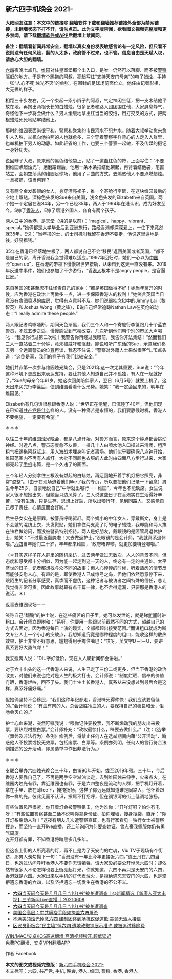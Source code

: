  <h2>新六四手机晚会 2021-</h2> <p class="notice"><b>大陆网友注意：本文中的链接除 <a href="https://github.com/bannedbook/fanqiang" >翻墙</a>软件下载和<a href="https://github.com/killgcd/justmysocks/blob/master/README.md">翻墙推荐</a>链接外全部为禁网链接，未翻墙状态下打不开，请勿点击。此为文字版禁闻，欲看图文视频完整版和更多禁闻，请下载<a href="https://github.com/bannedbook/fanqiang">翻墙软件或APP</a>后翻墙上禁闻网。</p><p>备注：翻墙看新闻非常安全，翻墙以真实身份发表敏感言论有一定风险，但只看不说则没有任何风险，翻的人太多，政府管不过来，也不管。信息自由是天赋人权，请放心大胆的翻墙。</b></p>  <div class="entry">  <p><span class='wp_keywordlink'><a href="https://www.bannedbook.org/forum2/topic2509.html" title="《中国六四真相》" target="_blank">六四</a></span>夜晚七点几，<a href="https://www.bannedbook.org/bnews/tag/%E7%BB%B4%E5%9B%AD/" class="st_tag internal_tag" rel="tag" title="标签 维园 下的日志">维园</a>对住皇室堡那个出入口，是唯一仍然可以落脚、而不被<a href="https://www.bannedbook.org/bnews/tag/%e8%ad%a6%e5%af%9f/" class="st_tag internal_tag" rel="tag" title="标签 警察 下的日志">警察</a>驱赶的地方。于是有个踢拖的阿叔，亮起写住“支持天安门母亲”的电子蜡烛，手持一张“人心不死 烛光不灭”的单张，在围封的足球场前面伫立。他任由记者影相，大无畏的样子。</p> <p>相距三十步左右，另一个束起一条小辫子的阿叔，气定神闲坐低，把一支木结他平放在地，再掏出两根长长的白蜡烛，很多记者和路人团团围住他，大家屏息静气，奇怪他下一步将会做什么？男人缓缓地拿出红当当的胶纸，用打交叉的方式，把两根蜡烛死死地贴牢结他上。</p> <p>那时的维园表面尚很平和，警察和聚集的巿民河水不犯井水。随着大叔举动愈来愈引人入胜，举机向他拍照的人也就愈多，三个穿着警察字样背心的人走入人群里，也举机拍下男人的动静。如此轻省的工作，也要三个警察一起做，不及传媒的摄记一身好功夫。</p> <p>说回辫子大叔，原来他的黑色结他袋上，贴了一道血红色的符，上面写住：“不要到维园点起烛光”。磨磨蹭蹭后，他用一条木条把结他架起，再背着结他袋，笔直站立，面朝空荡荡的维园足球场，他用了＃曲的方式，去煽惑他人不要点燃蜡烛。一旦被捕，该当何罪？</p> <p>又有两个金发碧眼的女人，身穿漂亮裙子，推一个寄舱行李箧，在这块维园最后的空地上蹓跶。深棕色头发的Sue来自美国，浅金色头发的Elizabeth来自英国。两个她一个定居在港34年，另一个已经35年，两人于1994年在港认识，成为好友至今。S嫁了<a href="https://www.bannedbook.org/bnews/tag/%E9%A6%99%E6%B8%AF%E4%BA%BA/" class="st_tag internal_tag" rel="tag" title="标签 香港人 下的日志">香港人</a>，E嫁了居港外国人，各育有两个孩子。</p> <p>两人口中的<a href="https://www.bannedbook.org/bnews/tag/%e9%a6%99%e6%b8%af/" class="st_tag internal_tag" rel="tag" title="标签 香港 下的日志">香港</a>，是天堂（讲的是以前）：“magical、happy、vibrant、special。”她俩都是大学毕业后到亚洲旅行，路经香港却深深爱上，一住下来竟然就35年，E说：“当年搭的士，的士司机叫我留在香港不要走，他说这里遍地是钱，好易揾钱。”</p> <p>35年在香港已经落地生根了，两人都说自己不会“移民”返回美国或者英国，“都不是自己的家，离开香港我会觉得难以适应。”1997年回归时，她们一心以为<span class='wp_keywordlink_affiliate'><a href="https://www.bannedbook.org/" title="中国" target="_blank">中国</a></span>会“open up”，在香港的带领下慢慢跟世界接轨，从未料到这天一直没有来。2019年反送中事件，她们也参加了不少游行，“香<a href="https://www.bannedbook.org/bnews/tag/%e6%b8%af%e4%ba%ba/" class="st_tag internal_tag" rel="tag" title="标签 港人 下的日志">港人</a>根本不是angry people，是官逼民反。”</p>  <p>来自英国的E甚至忍不住怪责自己的家乡：“都是英国做得不好！她当年离开的时候，应为香港在政治上再做多一点，进一步保障香港人的权利！”她笑言英国当日竟没有贪图香港的库房，觉得有点意料不及。她们说很挂念狱中的Jimmy Lai（黎智英）和Joshua Wong（黄之锋），E说自己经常追踪Nathan Law在英伦的动态：“I really admire these people.”</p> <p>两人跟记者鸡啄唔断，期间天色渐黑，我们三个人和一个寄舱行李箧跟几十个蓝衣警员，不过五步之遥，慢慢感受到气氛改变，几次听到他们朝个别的巿民大声喝叱：“我见你行过第二次啦！我警告你再经过我眼前，我告你非法集结！”然而我们三人一直站着二十分钟，竟未被威吓和驱赶，能说和听广东话的Sue，示意我们移去另一个远离警员的位罝再谈，我忍不住说：“警察对外籍人士果然很客气。”E点头道：“这倒是真，我们的样子令我们比较安全。”</p> <p>她们并非第一次参与维园烛光集会，只是2021年这一次尤其重要，Sue说：“今年这种环境下更应出来表达支持，要让其他人知道自己并不孤独，有人在一起就好了。”Sue的母亲今年91岁，她这次回美陪伴家人，翌日（6月5号）就要上机了，这天出来买完行李箧后，便到维园看看什么形势。她笑：“我一定会回来的，明年在维园见。”</p> <p>Elizabeth有几句话很想跟香港人说：“世界正在觉醒，已沉睡了40年，但他们现在已知道<span class='wp_keywordlink'><a href="https://www.bannedbook.org/forum11/topic274.html" title="禁片：评共产党是什么" target="_blank">共产党是什么</a></span>样的人。没有一种痛苦是永恒的，我们要静候时机，香港人不要绝望，一定要有希望。”</p> <p>＊＊＊</p> <p>以往三十年的维园烛光<span class='wp_keywordlink_affiliate'><a href="https://zh-cn.shenyunperformingarts.org/" title="晚会" target="_blank">晚会</a></span>，都是八点开始，对警方而言，原来这个钟点都会挑动神经。时近八点，警员态度愈不友善，一排几十人由喷水池入口操过来清场，粗声粗气把踢拖阿叔赶走，用人海战术埋身叫记者离场。他们似乎要确保八点钟开始，维园范围内不再有人点灯。大批不同颜色衣服的人此时由四面八方步行过来，大家都亮起了<a href="https://www.bannedbook.org/bnews/tag/%e6%89%8b%e6%9c%ba/" class="st_tag internal_tag" rel="tag" title="标签 手机 下的日志">手机</a>电筒，是一个久违了的画面。</p> <p>三个年轻人分别拿住三根没有燃起的白蜡烛，再迂回地开着手机灯把它照亮，非常“姿整”。（由于在现场迫着他们like了我的专页，所以要把他们记录一下留念）男生今年25岁，自豪地说自己“中学就出嚟行⋯⋯维园”，今年也不能缺席。女生说家人很不想她出来，但她当耳边风算了。三人说这些日子在香港实在生活得好辛苦，“没有生活，只是生存，思想上好攰，所以出嚟行吓，见到同路人，又感觉自己尽了责任，心情反而会好啲。”</p>  <p>后生仔女实在是原罪，被警员呼喝驱赶。两个娇小的中年女人，穿戴斯文，身上是不会皱的混纺上衣，头发熨贴，她们拿住两支亮了灯的电子蜡烛，我却能和两人挨在铁栏做访问，而没被警员特别招待。两人是好朋友，戴眼镜的是医管局退休护士，她笑：“不过最近翻腌啦！又去做返护士。”没眼镜的是会计师，“我就真系退休啦。”<a href="https://www.bannedbook.org/bnews/tag/%e5%85%ad%e5%9b%9b/" class="st_tag internal_tag" rel="tag" title="标签 六四 下的日志">六四</a>当年她们三十岁，年年都来维园，“政府唔畀嚟，就更加要特登嚟啦。”</p> <p>（＊其实这样子在人群里的随机采访，过去两年做过无数次，人人的背景不同，但态度和感受都十分相似，因为能一起走到这一天的人，终必有一定的共通处。太平盛世的日子，记者都想找与众不同的故事；但人心惶惶的时候，听着熟悉的情节反而能够安慰人心。有趣的是，即使香港人已成惊弓之鸟，但他们依然愿意停下来，跟陌生的记者分享感受，真挚而不虚伪，这种记者与被访者之间特殊的信任，总让我觉得非常可贵。因此故事就算有点千篇一律，也不舍得遗漏，只要那是香港人的说话。＊）</p> <p>返番去维园现场－－</p> <p>笑称自己“翻醃”的护士说，在这些痛苦的日子里，她可以发泄的，就是睇<span class='wp_keywordlink_affiliate'><a href="https://www.bannedbook.org/" title="新闻">新闻</a></span>时讲粗口。会计师立即附和：“系呀，你要用一些跟以前截然不同的方式，超越自己的方式去面对，因为香港每日上演的现实，全部都超出接受范围。”而讲粗口就成为斯文专业人士一个小小的突破点，我想知道究竟是哪种程度的粗口，能收这样的散热效果，护士非常不好意思，尴尬得用手掩住嘴巴：“哎呀，英文字D－I－U，要讲真系要好大勇气㗎！”</p> <p>我安慰两人说：“DIU字好低阶，现在人人睇新闻都会讲啦。”</p> <p>对于六十出头的这一代香港人来说，人生已走了三份二或更多，但当下香港的政治改变，对他们来说也绝对是人生的极大打击。会计师说：“制度烂晒、信奉的价值冇晒，香港烂咗，回不了头。我们土生土长香港人，真系从来没想过到最后会是这样，真系好痛好痛。”</p> <p>但她俩坚持不会移民，“我们这种年纪都走，香港咪死得仲快！我们应该要留低的。”会计师说：“有血有肉的人，总会战胜冷血的人，要保持自己的善良和爱，佢哋会灭亡的。”</p>  <p>护士心血来潮，突然叮嘱我说：“喂你记住要投票，我不断煽动我的朋友出来投票，要热烈咁投白票。”会计师补充：“政权最惊什么，咪要去做什么。”（注：《选举（舞弊及非法行为）条例》修例后，将禁止任何人在选举期间内藉“公开活动”，煽惑他人不投票或投无效票，包括废票、白票等。条例亦列明，任何人的言行符合法例描述的公开活动，即属选举中作出非法行为。）</p> <p>＊＊＊</p> <p>支联会举办六四烛光<a href="https://www.bannedbook.org/bnews/tag/%E6%99%9A%E4%BC%9A/" class="st_tag internal_tag" rel="tag" title="标签 晚会 下的日志">晚会</a>三十年，由1990年开始，或至2019年殁。三十年，今后香港人要靠自己了，不再是两手空空滋油淡定，去到维园烛来伸手，火来点火。在维园内烛光有罪，靠近维园也有罪，于是六四整夜是流动的人群，把手机灯开着，拿在手里、放在薄tee下，掩掩扬扬，这样子你远远就知道谁是同路人，他怀着跟你一样的光。彼此见面不认识，擦肩不打招呼，但在铜锣湾的街上低调地张扬。</p> <p>有些位置风声很紧，你开着灯会被警察狙击，他为难你：“开咩灯呀？怕你冇电呀！”有些位置警察甚至二话不说叫你拿身份证、拍你埋墙，搜身搜袋，直斥：“你开灯系煽动人群！”这夜有朋友几次遭警察查证，也有行家看见一独行女士被警察搜身，而坚持一直开live直播，还上前询问为何要查她证，曾志豪我佩服你仍有勇气周旋。<br /> 连开灯都有罪，不知香港将暗黑多几多年。</p> <p>但这夜上街的人所亮着的灯，再不止是为了天安门的亡魂，Viu TV于现场有个街访，那男人匆匆抛下一句：“香港没有一年比今年更接近六四。”连王丹在六四当日，也透过访问呼吁香港人不要作无谓牺牲，请大家没必要公开悼念六四时；却依然有很多人不论怎样也要上街亮起灯光，你就知道，六四不再只是天安门的六四，香港就是六四。大家出来以手机的灯代表烛火，是拒绝遗忘天安门的六四，也是坚拒遗忘香港的六四，以及坚拒遗忘一切发生在香港的不公不义。</p> <ul class='op-related-articles' title='相关阅读'> <li><a href='https://www.bannedbook.org/bnews/bannedvideo/20210608/1562023.html' target='_blank'><b>六四</b>当天问今天是几月几日 “小红书”被关遭调查｜@新闻精选【新唐人亚太电视】三节新闻Live直播 ｜20210608</a></li> <li><a href='https://www.bannedbook.org/bnews/taiwannews/20210608/1561999.html' target='_blank'><b>六四</b>当天问今天是几月几日 “小红书”被关遭调查</a></li> <li><a href='https://www.bannedbook.org/bnews/bannedvideo/20210608/1561980.html' target='_blank'>美国会高层：中共瞒疫手段如掩盖<b>六四</b>屠杀</a></li> <li><a href='https://www.bannedbook.org/bnews/comments/20210607/1561889.html' target='_blank'>不满美领烛光悼念<b>六四</b> 建制团体到场抗议促道歉 美领无派人接信</a></li> <li><a href='https://www.bannedbook.org/bnews/comments/20210607/1561888.html' target='_blank'>区议员街板变“民主墙”悼<b>六四</b> 遭地政撤销展示准许 或被追讨移除费</a></li> </ul> <p class="texttj"> <a href="https://github.com/bannedbook/fanqiang/wiki/V2ray%E6%9C%BA%E5%9C%BA" target="_blank">WIN/MAC/安卓/iOS高速翻墙:高清视频秒开,超低延迟</a><br/> <a href="https://github.com/bannedbook/fanqiang/wiki/%E7%A6%81%E9%97%BB%E7%BD%91%E5%AE%89%E5%8D%93%E7%BF%BB%E5%A2%99%E6%96%B0%E9%97%BBAPP" target="_blank">免费PC翻墙、安卓VPN翻墙APP</a></p><p>作者 Facebook</p> <a name='sharetosocial'></a>       <div><b>本文的图文或视频完整版</b>：<a href='https://www.bannedbook.org/bnews/comments/20210608/1562034.html'>新六四手机晚会 2021-</a></div>  </div><!--END ENTRY--> <div class="postfooter"> <div>本文标签：<a href="https://www.bannedbook.org/bnews/tag/%e5%85%ad%e5%9b%9b/" rel="tag">六四</a>, <a href="https://www.bannedbook.org/bnews/tag/%e5%85%b1%e4%ba%a7%e5%85%9a/" rel="tag">共产党</a>, <a href="https://www.bannedbook.org/bnews/tag/%e6%89%8b%e6%9c%ba/" rel="tag">手机</a>, <a href="https://www.bannedbook.org/bnews/tag/%E6%99%9A%E4%BC%9A/" rel="tag">晚会</a>, <a href="https://www.bannedbook.org/bnews/tag/%e6%b8%af%e4%ba%ba/" rel="tag">港人</a>, <a href="https://www.bannedbook.org/bnews/tag/%E7%BB%B4%E5%9B%AD/" rel="tag">维园</a>, <a href="https://www.bannedbook.org/bnews/tag/%e8%ad%a6%e5%af%9f/" rel="tag">警察</a>, <a href="https://www.bannedbook.org/bnews/tag/%e9%a6%99%e6%b8%af/" rel="tag">香港</a>, <a href="https://www.bannedbook.org/bnews/tag/%E9%A6%99%E6%B8%AF%E4%BA%BA/" rel="tag">香港人</a></div>  </div><!--END POSTFOOTER--> 